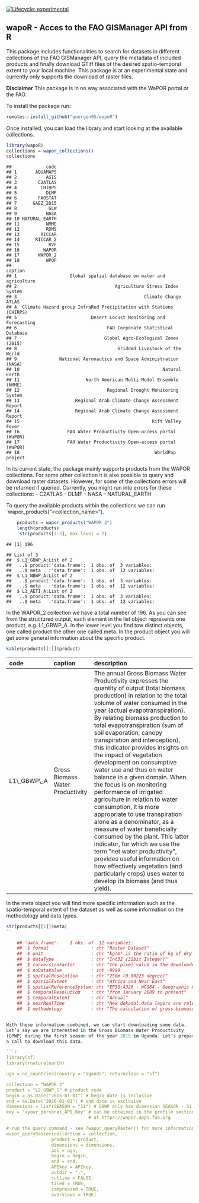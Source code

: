 <!-- badges: start -->
[![Lifecycle:
experimental](https://img.shields.io/badge/lifecycle-experimental-orange.svg)](https://www.tidyverse.org/lifecycle/#experimental)
<!-- badges: end -->

wapoR - Acces to the FAO GISManager API from R
----------------------------------------------

This package includes functionalities to search for datasets in
different collections of the FAO GISManager API, query the metadata of
included products and finally download GTiff files of the desired
spatio-temporal extent to your local machine. This package is at an
experimental state and currently only supports the download of raster
files.

**Disclaimer**
This package is in no way associated with the WaPOR portal or the FAO.

To install the package run:

```r
remotes::install_github("goergen95/wapoR")
```

Once installed, you can load the library and start looking at the
available collections.

```r
library(wapoR)
collections = wapor_collections()
collections
```

    ##             code 
    ## 1       AQUAMAPS
    ## 2           ASIS
    ## 3        C2ATLAS
    ## 4         CHIRPS
    ## 5           DLMF
    ## 6        FAOSTAT
    ## 7      GAEZ_2015
    ## 8            GLW
    ## 9           NASA
    ## 10 NATURAL_EARTH
    ## 11          NMME
    ## 12          RDMS
    ## 13        RICCAR
    ## 14      RICCAR_2
    ## 15           RVF
    ## 16         WAPOR
    ## 17       WAPOR_2
    ## 18          WPOP
    ##                                                               caption
    ## 1                    Global spatial database on water and agriculture
    ## 2                                     Agriculture Stress Index System
    ## 3                                                Climate Change ATLAS
    ## 4  Climate Hazard group InfraRed Precipitation with Stations (CHIRPS)
    ## 5                            Desert Locust Monitoring and Forecasting
    ## 6                                  FAO Corporate Statistical Database
    ## 7                                 Global Agro-Ecological Zones (2015)
    ## 8                                      Gridded Livestock of the World
    ## 9                National Aeronautics and Space Administration (NASA)
    ## 10                                                      Natural Earth
    ## 11                         North American Multi-Model Ensemble (NMME)
    ## 12                                 Regional Drought Monitoring System
    ## 13                     Regional Arab Climate Change Assessment Report
    ## 14                     Regional Arab Climate Change Assessment Report
    ## 15                                                  Rift Valley Fever
    ## 16                  FAO Water Productivity Open-access portal (WaPOR)
    ## 17                  FAO Water Productivity Open-access portal (WaPOR)
    ## 18                                                   WorldPop project

In its current state, the package mainly supports products from the
WAPOR collections. For some other collection it is also possible to
query and download raster datasets. However, for some of the collections
errors will be returned if queried. Currently, you might run into errors
for these collections: - C2ATLAS - DLMF - NASA - NATURAL\_EARTH

To query the available products within the collections we can run
\`wapor\_products(“<collection_name>”).

```r
    products = wapor_products("WAPOR_2")
    length(products)
     str(products[1:3], max.level = 2)
```
    ## [1] 196

    ## List of 3
    ##  $ L1_GBWP_A:List of 2
    ##   ..$ product:'data.frame':  1 obs. of  3 variables:
    ##   ..$ meta   :'data.frame':  1 obs. of  12 variables:
    ##  $ L1_NBWP_A:List of 2
    ##   ..$ product:'data.frame':  1 obs. of  3 variables:
    ##   ..$ meta   :'data.frame':  1 obs. of  12 variables:
    ##  $ L1_AETI_A:List of 2
    ##   ..$ product:'data.frame':  1 obs. of  3 variables:
    ##   ..$ meta   :'data.frame':  1 obs. of  12 variables:


In the WAPOR\_2 collection we have a total number of 196. As you can see
from the structured output, each element in the list object represents
one product, e.g. L1\_GBWP\_A. In the lower level you find tow distinct
objects, one called product the other one called meta. In the product
object you will get some general information about the specific product.

```r
kable(products[[1]]$product)
```

<table>
<thead>
<tr>
<th style="text-align:left;">
code
</th>
<th style="text-align:left;">
caption
</th>
<th style="text-align:left;">
description
</th>
</tr>
</thead>
<tbody>
<tr>
<td style="text-align:left;">
L1\_GBWP\_A
</td>
<td style="text-align:left;">
Gross Biomass Water Productivity
</td>
<td style="text-align:left;">
The annual Gross Biomass Water Productivity expresses the quantity of
output (total biomass production) in relation to the total volume of
water consumed in the year (actual evapotranspiration). By relating
biomass production to total evapotranspiration (sum of soil evaporation,
canopy transpiration and interception), this indicator provides insights
on the impact of vegetation development on consumptive water use and
thus on water balance in a given domain. When the focus is on monitoring
performance of irrigated agriculture in relation to water consumption,
it is more appropriate to use transpiration alone as a denominator, as a
measure of water beneficially consumed by the plant. This latter
indicator, for which we use the term &quot;net water productivity&quot;,
provides useful information on how effectively vegetation (and
particularly crops) uses water to develop its biomass (and thus yield).
</td>
</tr>
</tbody>
</table>

In the meta object you will find more specific information such as the
spatio-temporal extent of the dataset as well as some information on the
methodology and data types.

```r
str(products[[1]]$meta)
`` 

    ## 'data.frame':    1 obs. of  12 variables:
    ##  $ format                : chr "Raster Dataset"
    ##  $ unit                  : chr "kg/m³ is the ratio of kg of dry matter per cubic meter of water transpired by vegetation in one hectare"
    ##  $ dataType              : chr "Int32 (32bit Integer)"
    ##  $ conversionFactor      : chr "the pixel value in the downloaded data must be multiplied by 0.001"
    ##  $ noDataValue           : int -9999
    ##  $ spatialResolution     : chr "250m (0.00223 degree)"
    ##  $ spatialExtent         : chr "Africa and Near East"
    ##  $ spatialReferenceSystem: chr "EPSG:4326 - WGS84 - Geographic Coordinate System (lat/long)"
    ##  $ temporalResolution    : chr "from January 2009 to present"
    ##  $ temporalExtent        : chr "Annual"
    ##  $ nearRealTime          : chr "New dekadal data layers are released approximately 5 days after the end of a dekad. A higher quality version of"| __truncated__
    ##  $ methodology           : chr "The calculation of gross biomass water productivity (GBWP) is as follows: GBWP = TBP/ETIa Where TBP is annual T"| __truncated__


With these information combined, we can start downloading some data.
Let’s say we are interested in the Gross Biomass Water Productivity
(GPWP) during the first season of the year 2015 in Uganda. Let’s prepare
a call to download this data.

```r
library(sf)
library(rnaturalearth)

ugn = ne_countries(country = "Uganda", returnclass = "sf")

collection = "WAPOR_2"
product = "L2_GBWP_S" # product code
begin = as.Date("2015-01-01") # begin date is inclusive
end = as.Date("2016-01-01") # end date is exclusive
dimensions = list(SEASON = "S1") # GBWP only has dimension SEASON - S1 and S2
key = "<your_personal_API_Key" # can be obtained in the profile section of the WAPOR website 
                               # at https://wapor.apps.fao.org

# run the query command - see ?wapor_queryRaster() for more information
wapor_queryRaster(collection = collection,
                 product = product,
                 dimensions = dimensions,
                 aoi = ugn,
                 begin = begin,
                 end = end, 
                 APIkey = APIkey, 
                 outdir = ".", 
                 cutline = FALSE, 
                 tiled = TRUE, 
                 compressed = TRUE, 
                 overviews = TRUE)
```

